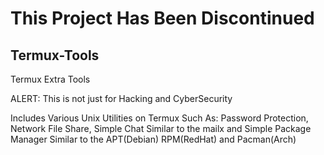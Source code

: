 # This Project Has Been Discontinued

## Termux-Tools
Termux Extra Tools



ALERT: This is not just for Hacking and CyberSecurity



Includes Various Unix Utilities on Termux Such As: Password Protection, Network File Share, Simple Chat Similar to the mailx and Simple Package Manager Similar to the APT(Debian) RPM(RedHat) and Pacman(Arch)

